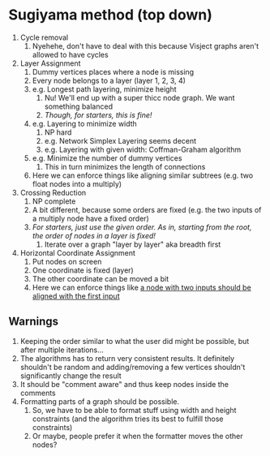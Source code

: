 # Sugiyama method (top down)

1. Cycle removal
   1. Nyehehe, don't have to deal with this because Visject graphs aren't allowed to have cycles 
2. Layer Assignment
   1. Dummy vertices places where a node is missing
   2. Every node belongs to a layer (layer 1, 2, 3, 4)
   3. e.g. Longest path layering, minimize height
      1. Nu! We'll end up with a super thicc node graph. We want something balanced
      2. *Though, for starters, this is fine!*
   4. e.g. Layering to minimize width
      1. NP hard
      2. e.g. Network Simplex Layering seems decent
      3. e.g. Layering with given width: Coffman-Graham algorithm
   5. e.g. Minimize the number of dummy vertices
      1. This in turn minimizes the length of connections
   6. Here we can enforce things like aligning similar subtrees (e.g. two float nodes into a multiply)
3. Crossing Reduction
   1. NP complete
   2. A bit different, because some orders are fixed (e.g. the two inputs of a multiply node have a fixed order)
   3. *For starters, just use the given order. As in, starting from the root, the order of nodes in a layer is fixed!*
      1. Iterate over a graph "layer by layer" aka breadth first
4. Horizontal Coordinate Assignment
   1. Put nodes on screen
   2. One coordinate is fixed (layer)
   3. The other coordinate can be moved a bit
   4. Here we can enforce things like [a node with two inputs should be aligned with the first input](https://twitter.com/joewintergreen/status/1212954361036279808)



## Warnings

1. Keeping the order similar to what the user did might be possible, but after multiple iterations...
2. The algorithms has to return very consistent results. It definitely shouldn't be random and adding/removing a few vertices shouldn't significantly change the result
3. It should be "comment aware" and thus keep nodes inside the comments
4. Formatting parts of a graph should be possible. 
   1. So, we have to be able to format stuff using width and height constraints (and the algorithm tries its best to fulfill those constraints)
   2. Or maybe, people prefer it when the formatter moves the other nodes?

